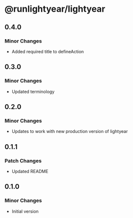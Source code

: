 # @runlightyear/lightyear

## 0.4.0

### Minor Changes

- Added required title to defineAction

## 0.3.0

### Minor Changes

- Updated terminology

## 0.2.0

### Minor Changes

- Updates to work with new production version of lightyear

## 0.1.1

### Patch Changes

- Updated README

## 0.1.0

### Minor Changes

- Initial version

